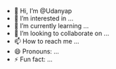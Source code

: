 - 👋 Hi, I’m @Udanyap
- 👀 I’m interested in ...
- 🌱 I’m currently learning ...
- 💞️ I’m looking to collaborate on ...
- 📫 How to reach me ...
- 😄 Pronouns: ...
- ⚡ Fun fact: ...

<!---
Udanyap/Udanyap is a ✨ special ✨ repository because its `README.md` (this file) appears on your GitHub profile.
You can click the Preview link to take a look at your changes.
--->
